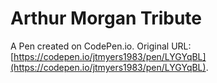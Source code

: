 # Arthur Morgan Tribute

A Pen created on CodePen.io. Original URL: [https://codepen.io/jtmyers1983/pen/LYGYqBL](https://codepen.io/jtmyers1983/pen/LYGYqBL).


